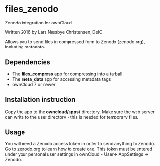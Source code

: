 # files_zenodo
Zenodo integration for ownCloud

Written 2016 by Lars Næsbye Christensen, DeIC

Allows you to send files in compressed form to Zenodo (zenodo.org), including metadata. 

## Dependencies 
 * The **files_compress** app for compressing into a tarball
 * The **meta_data** app for accessing metadata tags
 * ownCloud 7 or newer

## Installation instruction
Copy the app to the **owncloud/apps/** directory. Make sure the web server can write to the user directory - this is needed for temporary files.

## Usage
You will need a Zenodo access token in order to send anything to Zenodo. Go to zenodo.org to learn how to create one.
This token must be entered under your personal user settings in ownCloud - User-> AppSettings -> Zenodo.

